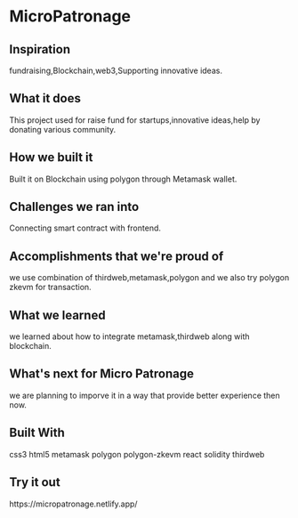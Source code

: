 # MicroPatronage

<h2>Inspiration</h2>
fundraising,Blockchain,web3,Supporting innovative ideas.

<h2>What it does</h2>
This project used for raise fund for startups,innovative ideas,help by donating various community.

<h2>How we built it</h2>
Built it on Blockchain using polygon through Metamask wallet.

<h2>Challenges we ran into</h2>
Connecting smart contract with frontend.

<h2>Accomplishments that we're proud of</h2>
we use combination of thirdweb,metamask,polygon and we also try polygon zkevm for transaction.

<h2>What we learned</h2>
we learned about how to integrate metamask,thirdweb along with blockchain.

<h2>What's next for Micro Patronage</h2>
we are planning to imporve it in a way that provide better experience then now.

<h2>Built With</h2>
css3
html5
metamask
polygon
polygon-zkevm
react
solidity
thirdweb
<h2>Try it out</h2>
https://micropatronage.netlify.app/

